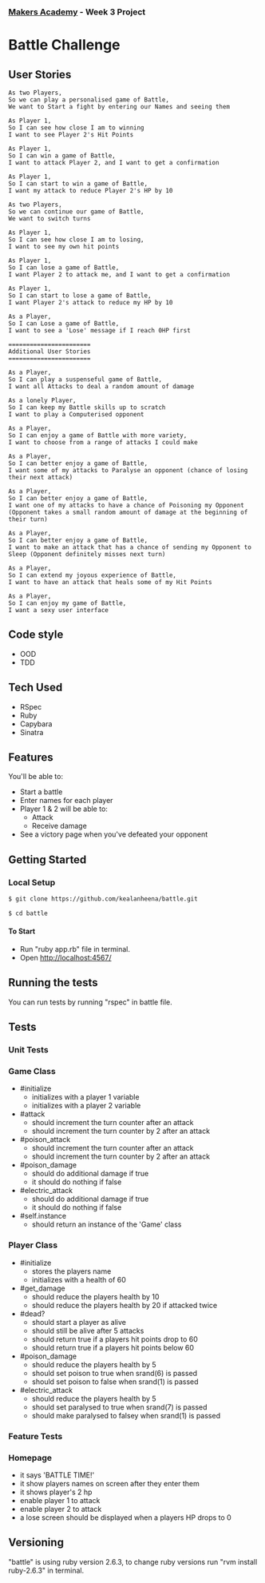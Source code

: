 ### [Makers Academy](http://www.makersacademy.com) - Week 3 Project

# Battle Challenge

## User Stories

```
As two Players,
So we can play a personalised game of Battle,
We want to Start a fight by entering our Names and seeing them

As Player 1,
So I can see how close I am to winning
I want to see Player 2's Hit Points

As Player 1,
So I can win a game of Battle,
I want to attack Player 2, and I want to get a confirmation

As Player 1,
So I can start to win a game of Battle,
I want my attack to reduce Player 2's HP by 10

As two Players,
So we can continue our game of Battle,
We want to switch turns

As Player 1,
So I can see how close I am to losing,
I want to see my own hit points

As Player 1,
So I can lose a game of Battle,
I want Player 2 to attack me, and I want to get a confirmation

As Player 1,
So I can start to lose a game of Battle,
I want Player 2's attack to reduce my HP by 10

As a Player,
So I can Lose a game of Battle,
I want to see a 'Lose' message if I reach 0HP first

=======================
Additional User Stories
=======================

As a Player,
So I can play a suspenseful game of Battle,
I want all Attacks to deal a random amount of damage

As a lonely Player,
So I can keep my Battle skills up to scratch
I want to play a Computerised opponent

As a Player,
So I can enjoy a game of Battle with more variety,
I want to choose from a range of attacks I could make

As a Player,
So I can better enjoy a game of Battle,
I want some of my attacks to Paralyse an opponent (chance of losing their next attack)

As a Player,
So I can better enjoy a game of Battle,
I want one of my attacks to have a chance of Poisoning my Opponent (Opponent takes a small random amount of damage at the beginning of their turn)

As a Player,
So I can better enjoy a game of Battle,
I want to make an attack that has a chance of sending my Opponent to Sleep (Opponent definitely misses next turn)

As a Player,
So I can extend my joyous experience of Battle,
I want to have an attack that heals some of my Hit Points

As a Player,
So I can enjoy my game of Battle,
I want a sexy user interface
```

## Code style

- OOD
- TDD

## Tech Used

- RSpec
- Ruby
- Capybara
- Sinatra

## Features

You'll be able to:

- Start a battle
- Enter names for each player
- Player 1 & 2 will be able to:
  - Attack
  - Receive damage
- See a victory page when you've defeated your opponent

## Getting Started

### Local Setup

```sh
$ git clone https://github.com/kealanheena/battle.git
```

```sh
$ cd battle
```

#### To Start

- Run "ruby  app.rb" file in terminal.
- Open [http://localhost:4567/](http://localhost:4567/)

## Running the tests

You can run tests by running "rspec" in battle file.

## Tests 

### Unit Tests

### Game Class

- #initialize
  - initializes with a player 1 variable
  - initializes with a player 2 variable
- #attack
  - should increment the turn counter after an attack
  - should increment the turn counter by 2 after an attack
- #poison_attack
  - should increment the turn counter after an attack
  - should increment the turn counter by 2 after an attack
- #poison_damage
  - should do additional damage if true
  - it should do nothing if false
- #electric_attack
  - should do additional damage if true
  - it should do nothing if false
- #self.instance
  - should return an instance of the 'Game' class

### Player Class

- #initialize
  - stores the players name
  - initializes with a health of 60
- #get_damage
  - should reduce the players health by 10
  - should reduce the players health by 20 if attacked twice
- #dead?
  - should start a player as alive
  - should still be alive after 5 attacks
  - should return true if a players hit points drop to 60
  - should return true if a players hit points below 60
- #poison_damage
  - should reduce the players health by 5
  - should set poison to true when srand(6) is passed
  - should set poison to false when srand(1) is passed
- #electric_attack
  - should reduce the players health by 5
  - should set paralysed to true when srand(7) is passed
  - should make paralysed to falsey when srand(1) is passed

### Feature Tests

### Homepage
- it says 'BATTLE TIME!'
- it show players names on screen after they enter them
- it shows player's 2 hp
- enable player 1 to attack
- enable player 2 to attack
- a lose screen should be displayed when a players HP drops to 0

## Versioning

"battle" is using ruby version 2.6.3, to change ruby versions run "rvm install ruby-2.6.3" in terminal.

